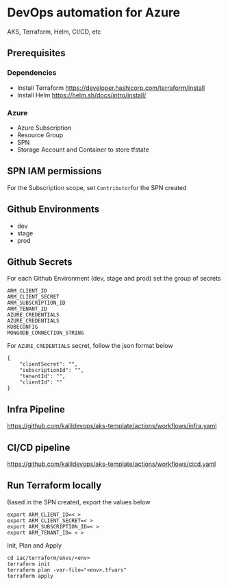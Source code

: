 # DevOps automation for Azure
AKS, Terraform, Helm, CI/CD, etc

## Prerequisites
### Dependencies
- Install Terraform https://developer.hashicorp.com/terraform/install
- Install Helm https://helm.sh/docs/intro/install/
### Azure
- Azure Subscription
- Resource Group
- SPN
- Storage Account and Container to store tfstate

## SPN IAM permissions
For the Subscription scope, set ```Contributor```for the SPN created

## Github Environments
- dev
- stage
- prod

## Github Secrets
For each Github Environment (dev, stage and prod) set the group of secrets

```
ARM_CLIENT_ID
ARM_CLIENT_SECRET
ARM_SUBSCRIPTION_ID
ARM_TENANT_ID
AZURE_CREDENTIALS
AZURE_CREDENTIALS
KUBECONFIG
MONGODB_CONNECTION_STRING
```
For ```AZURE_CREDENTIALS``` secret, follow the json format below
```
{
    "clientSecret": "",
    "subscriptionId": "",
    "tenantId": "",
    "clientId": ""
}
```

## Infra Pipeline
https://github.com/kalildevops/aks-template/actions/workflows/infra.yaml

## CI/CD pipeline
https://github.com/kalildevops/aks-template/actions/workflows/cicd.yaml

## Run Terraform locally  

Based in the SPN created, export the values below
```
export ARM_CLIENT_ID=< >
export ARM_CLIENT_SECRET=< > 
export ARM_SUBSCRIPTION_ID=< >
export ARM_TENANT_ID= < >
```
Init, Plan and Apply

```
cd iac/terraform/envs/<env>
terraform init
terraform plan -var-file="<env>.tfvars"
terraform apply
```